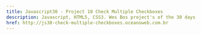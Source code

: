 ```yaml
---
title: Javascript30 - Project 10 Check Multiple Checkboxes
description: Javascript, HTML5, CSS3. Wes Bos project's of the 30 days with Javascript Vanilla.
href: http://js30-check-multiple-checkboxes.oceanoweb.com.br
---
```

